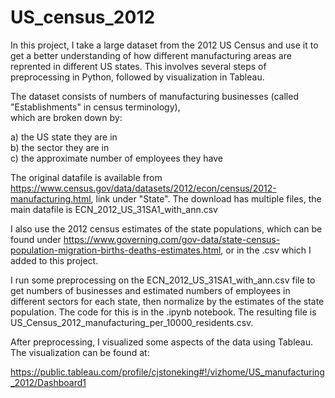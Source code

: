 # US_census_2012

In this project, I take a large dataset from the 2012 US Census and use it to get a better understanding of how different manufacturing areas are reprented in different US states. This involves several steps of preprocessing in Python, followed by visualization in Tableau.  

The dataset consists of numbers of manufacturing businesses (called "Establishments" in census terminology),  
which are broken down by:  

a) the US state they are in\
b) the sector they are in\
c) the approximate number of employees they have

The original datafile is available from https://www.census.gov/data/datasets/2012/econ/census/2012-manufacturing.html, link under "State". The download has multiple files, the main datafile is ECN_2012_US_31SA1_with_ann.csv

I also use the 2012 census estimates of the state populations, which can be found under https://www.governing.com/gov-data/state-census-population-migration-births-deaths-estimates.html, or in the .csv which I added to this project.

I run some preprocessing on the ECN_2012_US_31SA1_with_ann.csv file to get numbers of businesses and estimated numbers of employees in different sectors for each state, then normalize by the estimates of the state population. The code for this is in the .ipynb notebook. The resulting file is US_Census_2012_manufacturing_per_10000_residents.csv.  

After preprocessing, I visualized some aspects of the data using Tableau. The visualization can be found at:  


https://public.tableau.com/profile/cjstoneking#!/vizhome/US_manufacturing_2012/Dashboard1



